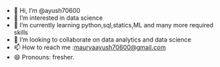 - 👋 Hi, I’m @ayush70600
- 👀 I’m interested in data science
- 🌱 I’m currently learning python,sql,statics,ML and many more required skills
- 💞️ I’m looking to collaborate on data analytics and data science
- 📫 How to reach me :mauryaayush70600@gmail.com
- 😄 Pronouns: fresher.

<!---
ayush70600/ayush70600 is a ✨ special ✨ repository because its `README.md` (this file) appears on your GitHub profile.
You can click the Preview link to take a look at your changes.
--->
